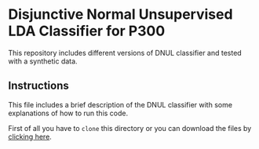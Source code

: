 # Disjunctive Normal Unsupervised LDA Classifier for P300 
This repository includes different versions of DNUL classifier and tested with a synthetic data.

## Instructions

This file includes a brief description of the DNUL classifier with some explanations of how to run this code.

First of all you have to `clone` this directory or you can download the files by [clicking here](https://github.com/MajedElwardy/DNUL_Classifier/archive/master.zip).



